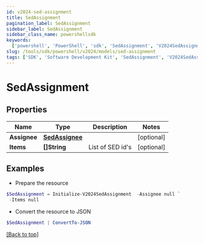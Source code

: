 ```yaml
---
id: v2024-sed-assignment
title: SedAssignment
pagination_label: SedAssignment
sidebar_label: SedAssignment
sidebar_class_name: powershellsdk
keywords:
  ['powershell', 'PowerShell', 'sdk', 'SedAssignment', 'V2024SedAssignment']
slug: /tools/sdk/powershell/v2024/models/sed-assignment
tags: ['SDK', 'Software Development Kit', 'SedAssignment', 'V2024SedAssignment']
---
```


# SedAssignment

## Properties

| Name | Type | Description | Notes |
| --- | --- | --- | --- |
| **Assignee** | [**SedAssignee**](sed-assignee) |  | [optional] |
| **Items** | **[]String** | List of SED id's | [optional] |

## Examples

- Prepare the resource

```powershell
$SedAssignment = Initialize-V2024SedAssignment  -Assignee null `
 -Items null
```

- Convert the resource to JSON

```powershell
$SedAssignment | ConvertTo-JSON
```

[[Back to top]](#)
